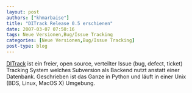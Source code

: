 ```yaml
---
layout: post
authors: ["khmarbaise"]
title: "DITrack Release 0.5 erschienen"
date: 2007-03-07 07:50:16
tags: Neue Versionen,Bug/Issue Tracking
categories: [Neue Versionen,Bug/Issue Tracking]
post-type: blog
---
```

[DITrack](http://www.ditrack.org/ "DITrack") ist ein freier, open source, verteilter Issue (bug, defect, ticket) Tracking System welches Subversion 
als Backend nutzt anstatt einer Datenbank. Geschrieben ist das Ganze in Python und läuft in einer Unix (BDS, Linux, MacOS X) Umgebung.
